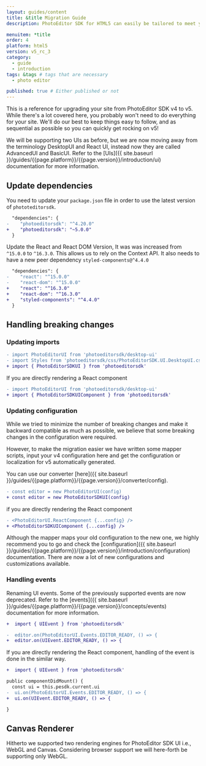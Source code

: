 ```yaml
---
layout: guides/content
title: &title Migration Guide
description: PhotoEditor SDK for HTML5 can easily be tailored to meet your business needs. Learn how to swiftly create the editor your use-case requires.

menuitem: *title
order: 4
platform: html5
version: v5_rc_3
category:
  - guide
  - introduction
tags: &tags # tags that are necessary
  - photo editor

published: true # Either published or not
---
```


This is a reference for upgrading your site from PhotoEditor SDK v4 to v5. While there's a lot covered here, you probably won't need to do everything for your site. We'll do our best to keep things easy to follow, and as sequential as possible so you can quickly get rocking on v5!

We will be supporting two UIs as before, but we are now moving away from the terminology DesktopUI and React UI, instead now they are called AdvancedUI and BasicUI. Refer to the [UIs]({{ site.baseurl }}/guides/{{page.platform}}/{{page.version}}/introduction/ui) documentation for more information.

## Update dependencies

You need to update your `package.json` file in order to use the latest version of `phototeditorsdk`.

```diff
  "dependencies": {
-    "photoeditorsdk": "^4.20.0"
+    "photoeditorsdk": "~5.0.0"
  }
```

Update the React and React DOM Version, It was was increased from `^15.0.0` to `^16.3.0`. This allows us to rely on the Context API. It also needs to have a new peer dependency `styled-components@^4.4.0`


```diff
  "dependencies": {
-    "react": "^15.0.0"
-    "react-dom": "^15.0.0"
+    "react": "^16.3.0"
+    "react-dom": "^16.3.0"
+    "styled-components": "^4.4.0"
  }
```
## Handling breaking changes
### Updating imports
```diff
- import PhotoEditorUI from 'photoeditorsdk/desktop-ui'
- import Styles from 'photoeditorsdk/css/PhotoEditorSDK.UI.DesktopUI.css'
+ import { PhotoEditorSDKUI } from 'photoeditorsdk'

```

If you are directly rendering a React component
```diff
- import PhotoEditorUI from 'photoeditorsdk/desktop-ui'
+ import { PhotoEditorSDKUIComponent } from 'photoeditorsdk'
```


### Updating configuration

While we tried to minimize the number of breaking changes and make it backward compatible as much as possible, we believe that some breaking changes in the configuration were required.

However, to make the migration easier we have written some mapper scripts, input your v4 configuration here and get the configuration or localization for v5 automatically generated.

You can use our converter [here]({{ site.baseurl }}/guides/{{page.platform}}/{{page.version}}/converter/config).

```diff
- const editor = new PhotoEditorUI(config)
+ const editor = new PhotoEditorSDKUI(config)

```

if you are directly rendering the React component

```diff
- <PhotoEditorUI.ReactComponent {...config} />
+ <PhotoEditorSDKUIComponent {...config} />
```

Although the mapper maps your old configuration to the new one, we highly recommend you to go and check the [configuration]({{ site.baseurl }}/guides/{{page.platform}}/{{page.version}}/introduction/configuration) documentation. There are now a lot of new configurations and customizations available.

### Handling events

Renaming UI events. Some of the previously supported events are now deprecated. Refer to the [events]({{ site.baseurl }}/guides/{{page.platform}}/{{page.version}}/concepts/events) documentation for more information.

```diff
+  import { UIEvent } from 'photoeditorsdk'

-  editor.on(PhotoEditorUI.Events.EDITOR_READY, () => {
+  editor.on(UIEvent.EDITOR_READY, () => {

```

If you are directly rendering the React component, handling of the event is done in the similar way.

```diff
+  import { UIEvent } from 'photoeditorsdk'

public componentDidMount() {
  const ui = this.pesdk.current.ui
-  ui.on(PhotoEditorUI.Events.EDITOR_READY, () => {
+  ui.on(UIEvent.EDITOR_READY, () => {

}
```

## Canvas Renderer
Hitherto we supported two rendering engines for PhotoEditor SDK UI i.e., WebGL and Canvas. Considering browser support we will here-forth be supporting only WebGL.